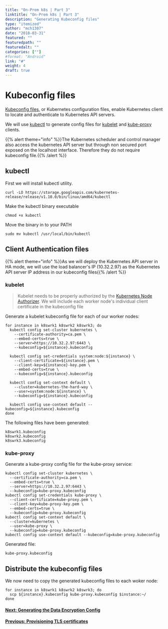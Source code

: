 ```yaml
---
title: "On-Prem k8s | Part 3"
linktitle: "On-Prem k8s | Part 3"
description: "Generating Kubeconfig files"
type: "itemized"
author: "mch1307"
date: "2018-03-31"
featured: ""
featuredpath: ""
featuredalt: ""
categories: [""]
#format: "Android"
link: "#"
weight: 4
draft: true
---
```


# Kubeconfig files

[Kubeconfig files][20], or Kubernetes configuration files, enable Kubernetes client to locate and authenticate to Kubernetes API servers. 

We will use [kubectl][21] to generate config files for [kubelet][22] and [kube-proxy][23] clients.

{{% alert theme="info" %}}The Kubernetes scheduler and control manager also access the kubernetes API server but through non secured port exposed on the localhost interface. Therefore they do not require kubeconfig file.{{% /alert %}}

## kubectl

First we will install kubectl utility.

```
curl -LO https://storage.googleapis.com/kubernetes-release/release/v1.10.0/bin/linux/amd64/kubectl
```
Make the kubectl binary executable

```
chmod +x kubectl
```
Move the binary in to your PATH

```
sudo mv kubectl /usr/local/bin/kubectl
```

## Client Authentication files

{{% alert theme="info" %}}As we will deploy the Kubernetes API server in HA mode, we will use the load balancer's IP (10.32.2.97) as the Kubernetes API server IP address in our kubeconfig files{{% /alert %}}

### kubelet

>Kubelet needs to be properly authorized by the [Kubernetes Node Authorizer][24]. We will include each worker node's individual client certificate in the kubeconfig file

Generate a kubelet kubeconfig file for each of our worker nodes:

```
for instance in k8swrk1 k8swrk2 k8swrk3; do
  kubectl config set-cluster kubernetes \
    --certificate-authority=ca.pem \
    --embed-certs=true \
    --server=https://10.32.2.97:6443 \
    --kubeconfig=${instance}.kubeconfig

  kubectl config set-credentials system:node:${instance} \
    --client-certificate=${instance}.pem \
    --client-key=${instance}-key.pem \
    --embed-certs=true \
    --kubeconfig=${instance}.kubeconfig

  kubectl config set-context default \
    --cluster=kubernetes-the-hard-way \
    --user=system:node:${instance} \
    --kubeconfig=${instance}.kubeconfig

  kubectl config use-context default --kubeconfig=${instance}.kubeconfig
done
```

The following files have been generated:

```
k8swrk1.kubeconfig
k8swrk2.kubeconfig
k8swrk3.kubeconfig
```

### kube-proxy

Generate a kube-proxy config file for the kube-proxy service:

```
kubectl config set-cluster kubernetes \
  --certificate-authority=ca.pem \
  --embed-certs=true \
  --server=https://10.32.2.97:6443 \
  --kubeconfig=kube-proxy.kubeconfig
kubectl config set-credentials kube-proxy \
  --client-certificate=kube-proxy.pem \
  --client-key=kube-proxy-key.pem \
  --embed-certs=true \
  --kubeconfig=kube-proxy.kubeconfig
kubectl config set-context default \
  --cluster=kubernetes \
  --user=kube-proxy \
  --kubeconfig=kube-proxy.kubeconfig
kubectl config use-context default --kubeconfig=kube-proxy.kubeconfig
```

Generated file:

```
kube-proxy.kubeconfig
```

## Distribute the kubeconfig files

We now need to copy the generated kubeconfig files to each woker node:

```
for instance in k8swrk1 k8swrk2 k8swrk3; do
  scp ${instance}.kubeconfig kube-proxy.kubeconfig $instance:~/
done
```

#### [Next: Generating the Data Encryption Config][4]

#### [Previous: Provisioning TLS certificates][2]

 [1]: /k8s-thw/thw1
 [2]: /k8s-thw/thw2
 [3]: /k8s-thw/thw3
 [4]: /k8s-thw/thw4
 [5]: /k8s-thw/thw5
 [6]: /k8s-thw/thw6
 [7]: /k8s-thw/thw7
 [8]: /k8s-thw/thw8
 [9]: /k8s-thw/thw9
 [20]: https://kubernetes.io/docs/concepts/configuration/organize-cluster-access-kubeconfig/
 [21]: https://kubernetes.io/docs/reference/kubectl/overview/
 [22]: https://kubernetes.io/docs/reference/generated/kubelet/
 [23]: https://kubernetes.io/docs/reference/generated/kube-proxy/
 [24]: https://kubernetes.io/docs/admin/authorization/node/